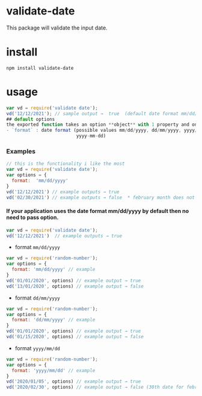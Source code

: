 # validate-date
This package will validate the input date.

# install
`npm install validate-date`

# usage
``` javascript
var vd = require('validate date');
vd('12/12/2021'); // sample output →  true  (default date format mm/dd/yyyy)
## default options
the exported function takes an option **object** with 1 property and one input value(date)
- `format` : date format (possible values mm/dd/yyyy, dd/mm/yyyy, yyyy/mm/dd, mm-dd-yyyy, dd-mm-yyyy, 
                          yyyy-mm-dd)
```

### Examples

``` javascript
// this is the functionality i like the most
var vd = require('validate date');
var options = {
  format:  'mm/dd/yyyy'  
}
vd('12/12/2021') // example outputs → true
vd('02/30/2021') // example outputs → false  * february month does not have 30 days
```
#### If your application uses the date format mm/dd/yyyy by default then no need to pass option.

``` javascript
var vd = require('validate date');
vd('12/12/2021')  // example outputs → true
```

- format `mm/dd/yyyy`

``` javascript
var vd = require('random-number');
var options = {
  format: 'mm/dd/yyyy' // example 
}
vd('01/01/2020', options) // example output → true
vd('13/01/2020', options) // example output → false
```
- format `dd/mm/yyyy`

``` javascript
var vd = require('random-number');
var options = {
  format: 'dd/mm/yyyy' // example 
}
vd('01/01/2020', options) // example output → true
vd('01/15/2020', options) // example output → false
```
- format `yyyy/mm/dd`

``` javascript
var vd = require('random-number');
var options = {
  format: 'yyyy/mm/dd' // example 
}
vd('2020/01/05', options) // example output → true
vd('2020/02/30', options) // example output → false (30th date for febrary month)
```



